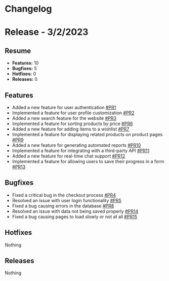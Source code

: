 # Changelog

<!--- LastTime: 1677782981338 --->

# Release - 3/2/2023

## Resume

- **Features:** 10
- **Bugfixes:** 5
- **Hotfixes:** 0
- **Releases:** 0


## Features


- Added a new feature for user authentication [#PR1](https://bitbucket.org/repo-proyect/proyect/pull-requests/1)
- Implemented a feature for user profile customization [#PR2](https://bitbucket.org/repo-proyect/proyect/pull-requests/2)
- Added a new search feature for the website [#PR3](https://bitbucket.org/repo-proyect/proyect/pull-requests/3)
- Implemented a feature for sorting products by price [#PR6](https://bitbucket.org/repo-proyect/proyect/pull-requests/6)
- Added a new feature for adding items to a wishlist [#PR7](https://bitbucket.org/repo-proyect/proyect/pull-requests/7)
- Implemented a feature for displaying related products on product pages [#PR9](https://bitbucket.org/repo-proyect/proyect/pull-requests/9)
- Added a new feature for generating automated reports [#PR10](https://bitbucket.org/repo-proyect/proyect/pull-requests/10)
- Implemented a feature for integrating with a third-party API [#PR11](https://bitbucket.org/repo-proyect/proyect/pull-requests/11)
- Added a new feature for real-time chat support [#PR12](https://bitbucket.org/repo-proyect/proyect/pull-requests/12)
- Implemented a feature for allowing users to save their progress in a form [#PR13](https://bitbucket.org/repo-proyect/proyect/pull-requests/13)

## Bugfixes


- Fixed a critical bug in the checkout process [#PR4](https://bitbucket.org/repo-proyect/proyect/pull-requests/4)
- Resolved an issue with user login functionality [#PR5](https://bitbucket.org/repo-proyect/proyect/pull-requests/5)
- Fixed a bug causing errors in the database [#PR8](https://bitbucket.org/repo-proyect/proyect/pull-requests/8)
- Resolved an issue with data not being saved properly [#PR14](https://bitbucket.org/repo-proyect/proyect/pull-requests/14)
- Fixed a bug causing pages to load slowly or not at all [#PR15](https://bitbucket.org/repo-proyect/proyect/pull-requests/15)

## Hotfixes

Nothing

## Releases

Nothing


<!--- LastTime: 1677782981338 --->
